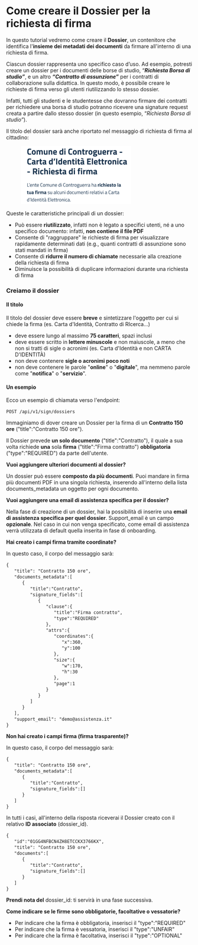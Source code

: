 # Come creare il Dossier per la richiesta di firma

In questo tutorial vedremo come creare il **Dossier**, un contenitore che identifica l'**insieme dei metadati dei documenti** da firmare all'interno di una richiesta di firma.

Ciascun dossier rappresenta uno specifico caso d’uso. Ad esempio, potresti creare un dossier per i documenti delle borse di studio, “_**Richiesta Borsa di studio”**_, e un altro _**“Contratto di assunzione”**_ per i contratti di collaborazione sulla didattica. In questo modo, è possibile creare le richieste di firma verso gli utenti riutilizzando lo stesso dossier.

Infatti, tutti gli studenti e le studentesse che dovranno firmare dei contratti per richiedere una borsa di studio potranno ricevere una signature request creata a partire dallo stesso dossier (in questo esempio, “_Richiesta Borsa di studio”_).

Il titolo del dossier sarà anche riportato nel messaggio di richiesta di firma al cittadino:

<figure><img src=".gitbook/assets/dc465d08-e291-4ca2-879d-e9ee8dfed2b7.png" alt=""><figcaption></figcaption></figure>

Queste le caratteristiche principali di un dossier​:

* Può essere **riutilizzato**, infatti non è legato a specifici utenti, né a uno specifico documento: infatti, **non contiene il file PDF**
* Consente di "raggruppare" le richieste di firma per visualizzare rapidamente determinati dati (e.g., quanti contratti di assunzione sono stati mandati in firma)
* Consente di **ridurre il numero di chiamate** necessarie alla creazione della richiesta di firma
* Diminuisce la possibilità di duplicare informazioni durante una richiesta di firma

### **Creiamo il dossier**

#### Il titolo

Il titolo del dossier deve essere **breve** e sintetizzare l'oggetto per cui si chiede la firma (es. Carta d'Identità, Contratto di RIcerca...)

* deve essere lungo al massimo **75 caratteri**, spazi inclusi
* deve essere scritto in **lettere minuscole** e non maiuscole, a meno che non si tratti di sigle o acronimi (es. Carta d'Identità e non CARTA D'IDENTITÀ)
* non deve contenere **sigle o acronimi poco noti**
* non deve contenere le parole "**online**" o "**digitale**", ma nemmeno parole come "**notifica**" o "**servizio**".

#### Un esempio

Ecco un esempio di chiamata verso l'endpoint:

```
POST /api/v1/sign/dossiers
```

Immaginiamo di dover creare un Dossier per la firma di un **Contratto 150 ore** ("title":"Contratto 150 ore").

Il Dossier prevede **un solo documento** ("title":"Contratto"), il quale a sua volta richiede **una** sola **firma** ("title":"Firma contratto") **obbligatoria** ("type":"REQUIRED") da parte dell'utente.

**Vuoi aggiungere ulteriori documenti al dossier?**

Un dossier può essere **composto da più documenti**. Puoi mandare in firma più documenti PDF in una singola richiesta, inserendo all'interno della lista documents\_metadata un oggetto per ogni documento.

**Vuoi aggiungere una email di assistenza specifica per il dossier?**

Nella fase di creazione di un dossier, hai la possibilità di inserire una **email di assistenza specifica per quel dossier**. Support\_email è un campo **opzionale**. Nel caso in cui non venga specificato, come email di assistenza verrà utilizzata di default quella inserita in fase di onboarding.

**Hai creato i campi firma tramite coordinate?**

In questo caso, il corpo del messaggio sarà:

```
{
   "title": "Contratto 150 ore",
   "documents_metadata":[
      {
         "title":"Contratto",
         "signature_fields":[
            {
               "clause":{
                  "title":"Firma contratto",
                  "type":"REQUIRED"
               },
               "attrs":{
                  "coordinates":{
                     "x":360,
                     "y":100
                  },
                  "size":{
                     "w":170,
                     "h":30
                  },
                  "page":1
               }
            }
         ]
      }
   ],
   "support_email": "demo@assistenza.it"
}
```

**Non hai creato i campi firma (firma trasparente)?**

In questo caso, il corpo del messaggio sarà:

```
{
   "title": "Contratto 150 ore",
   "documents_metadata":[
      {
         "title":"Contratto",
         "signature_fields":[]
      }
   ]
}
```

In tutti i casi, all'interno della risposta riceverai il Dossier creato con il relativo **ID associato** (dossier\_id).

```
{
   "id":"01GG4NFBCN4ZH8ETCCKX3766KX",
   "title": "Contratto 150 ore",
   "documents":[
      {
         "title":"Contratto",
         "signature_fields":[]
      }
   ]
}
```

**Prendi nota del** dossier\_id: ti servirà in una fase successiva.

**Come indicare se le firme sono obbligatorie, facoltative o vessatorie?**

* Per indicare che la firma è obbligatoria, inserisci il "type":"REQUIRED"
* Per indicare che la firma è vessatoria, inserisci il "type":"UNFAIR"
* Per indicare che la firma è facoltativa, inserisci il "type":"OPTIONAL"
